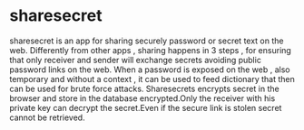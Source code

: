 # sharesecret
sharesecret is an app for sharing securely password or secret text on the web.
Differently from other apps , sharing happens in 3 steps , for ensuring that only receiver and sender will exchange secrets avoiding public password links on the web.
When a password is exposed on the web , also temporary and without a context , it can be used to feed dictionary that then can be used for brute force attacks.
Sharesecrets encrypts secret in the browser and store in the database encrypted.Only the receiver with his private key can decrypt the secret.Even if the secure link is stolen secret cannot be retrieved.
